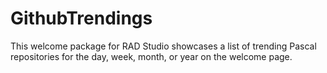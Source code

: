 # GithubTrendings
This welcome package for RAD Studio showcases a list of trending Pascal repositories for the day, week, month, or year on the welcome page.
